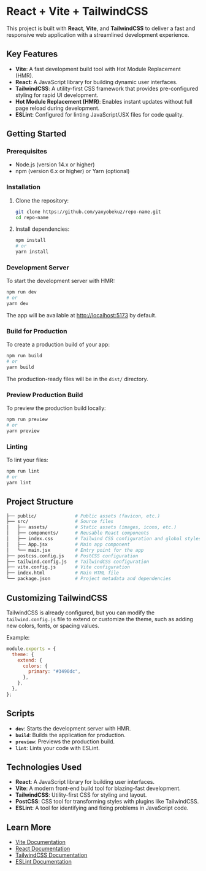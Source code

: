 # React + Vite + TailwindCSS

This project is built with **React**, **Vite**, and **TailwindCSS** to deliver a fast and responsive web application with a streamlined development experience.

## Key Features

- **Vite**: A fast development build tool with Hot Module Replacement (HMR).
- **React**: A JavaScript library for building dynamic user interfaces.
- **TailwindCSS**: A utility-first CSS framework that provides pre-configured styling for rapid UI development.
- **Hot Module Replacement (HMR)**: Enables instant updates without full page reload during development.
- **ESLint**: Configured for linting JavaScript/JSX files for code quality.

## Getting Started

### Prerequisites

- Node.js (version 14.x or higher)
- npm (version 6.x or higher) or Yarn (optional)

### Installation

1. Clone the repository:

   ```bash
   git clone https://github.com/yaxyobekuz/repo-name.git
   cd repo-name
   ```

2. Install dependencies:

   ```bash
   npm install
   # or
   yarn install
   ```

### Development Server

To start the development server with HMR:

```bash
npm run dev
# or
yarn dev
```

The app will be available at [http://localhost:5173](http://localhost:5173) by default.

### Build for Production

To create a production build of your app:

```bash
npm run build
# or
yarn build
```

The production-ready files will be in the `dist/` directory.

### Preview Production Build

To preview the production build locally:

```bash
npm run preview
# or
yarn preview
```

### Linting

To lint your files:

```bash
npm run lint
# or
yarn lint
```

## Project Structure

```bash
├── public/              # Public assets (favicon, etc.)
├── src/                 # Source files
│   ├── assets/          # Static assets (images, icons, etc.)
│   ├── components/      # Reusable React components
│   ├── index.css        # Tailwind CSS configuration and global styles
│   ├── App.jsx          # Main app component
│   └── main.jsx         # Entry point for the app
├── postcss.config.js    # PostCSS configuration
├── tailwind.config.js   # TailwindCSS configuration
├── vite.config.js       # Vite configuration
├── index.html           # Main HTML file
└── package.json         # Project metadata and dependencies
```

## Customizing TailwindCSS

TailwindCSS is already configured, but you can modify the `tailwind.config.js` file to extend or customize the theme, such as adding new colors, fonts, or spacing values.

Example:

```js
module.exports = {
  theme: {
    extend: {
      colors: {
        primary: "#3490dc",
      },
    },
  },
};
```

## Scripts

- **`dev`**: Starts the development server with HMR.
- **`build`**: Builds the application for production.
- **`preview`**: Previews the production build.
- **`lint`**: Lints your code with ESLint.

## Technologies Used

- **React**: A JavaScript library for building user interfaces.
- **Vite**: A modern front-end build tool for blazing-fast development.
- **TailwindCSS**: Utility-first CSS for styling and layout.
- **PostCSS**: CSS tool for transforming styles with plugins like TailwindCSS.
- **ESLint**: A tool for identifying and fixing problems in JavaScript code.

## Learn More

- [Vite Documentation](https://vitejs.dev/guide/)
- [React Documentation](https://reactjs.org/docs/getting-started.html)
- [TailwindCSS Documentation](https://tailwindcss.com/docs)
- [ESLint Documentation](https://eslint.org/docs/user-guide/getting-started)
